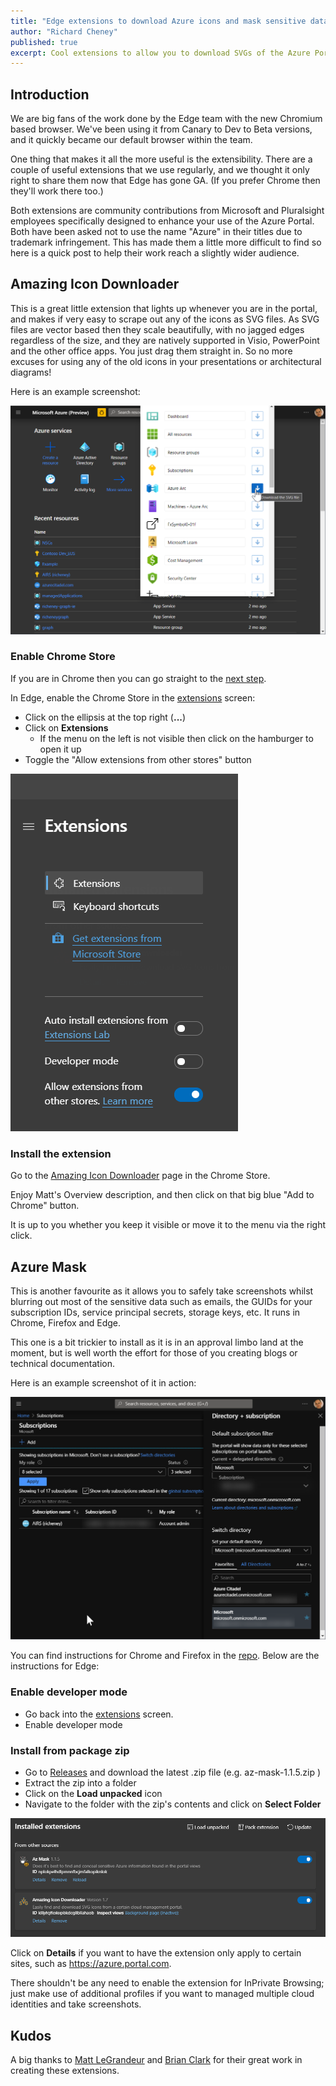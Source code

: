 ```yaml
---
title: "Edge extensions to download Azure icons and mask sensitive data"
author: "Richard Cheney"
published: true
excerpt: Cool extensions to allow you to download SVGs of the Azure Portal icons or mask sensitive in screenshots
---
```


## Introduction

We are big fans of the work done by the Edge team with the new Chromium based browser. We've been using it from Canary to Dev to Beta versions, and it quickly became our default browser within the team.

One thing that makes it all the more useful is the extensibility.  There are a couple of useful extensions that we use regularly, and we thought it only right to share them now that Edge has gone GA. (If you prefer Chrome then they'll work there too.)

Both extensions are community contributions from Microsoft and Pluralsight employees specifically designed to enhance your use of the Azure Portal. Both have been asked not to use the name "Azure" in their titles due to trademark infringement.  This has made them a little more difficult to find so here is a quick post to help their work reach a slightly wider audience.

## Amazing Icon Downloader

This is a great little extension that lights up whenever you are in the portal, and makes if very easy to scrape out any of the icons as SVG files. As SVG files are vector based then they scale beautifully, with no jagged edges regardless of the size, and they are natively supported in Visio, PowerPoint and the other office apps. You just drag them straight in. So no more excuses for using any of the old icons in your presentations or architectural diagrams!

Here is an example screenshot:

![Amazing Icon Downloader](/images/posts/2020-02-24-amazing-icon-downloader.png)

### Enable Chrome Store

If you are in Chrome then you can go straight to the [next step](#install-the-extension).

In Edge, enable the Chrome Store in the [extensions](edge://extensions/) screen:

* Click on the ellipsis at the top right (**...**)
* Click on **Extensions**
    * If the menu on the left is not visible then click on the hamburger to open it up
* Toggle the "Allow extensions from other stores" button

![Enable Chrome Store](/images/posts/2020-02-24-enable-chrome-store.png)

### Install the extension

Go to the [Amazing Icon Downloader](https://chrome.google.com/webstore/detail/amazing-icon-downloader/kllljifcjfleikiipbkdcgllbllahaob) page in the Chrome Store.

Enjoy Matt's Overview description, and then click on that big blue "Add to Chrome" button.

It is up to you whether you keep it visible or move it to the menu via the right click.

## Azure Mask

This is another favourite as it allows you to safely take screenshots whilst blurring out most of the sensitive data such as emails, the GUIDs for your subscription IDs, service principal secrets, storage keys, etc. It runs in Chrome, Firefox and Edge.

This one is a bit trickier to install as it is in an approval limbo land at the moment, but is well worth the effort for those of you creating blogs or technical documentation.

Here is an example screenshot of it in action:

![AzMask](/images/posts/2020-02-24-masked.png)

You can find instructions for Chrome and Firefox in the [repo](https://github.com/clarkio/azure-mask). Below are the instructions for Edge:

### Enable developer mode

* Go back into the [extensions](edge://extensions/) screen.
* Enable developer mode

### Install from package zip

* Go to [Releases](https://github.com/clarkio/azure-mask/releases) and download the latest .zip file (e.g. az-mask-1.1.5.zip )
* Extract the zip into a folder
* Click on the **Load unpacked** icon
* Navigate to the folder with the zip's contents and click on **Select Folder**

![installed](/images/posts/2020-02-24-azmask-installed.png)

Click on **Details** if you want to have the extension only apply to certain sites, such as https://azure.portal.com.

There shouldn't be any need to enable the extension for InPrivate Browsing; just make use of additional profiles if you want to managed multiple cloud identities and take screenshots.

## Kudos

A big thanks to [Matt LeGrandeur](http://mattlag.com/about/) and [Brian Clark](https://www.clarkio.com/about/) for their great work in creating these extensions.
